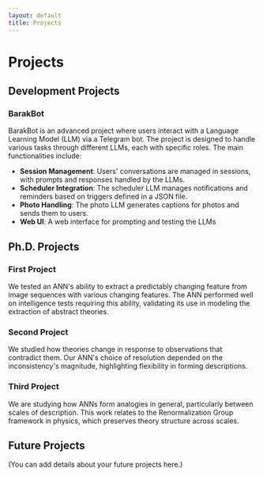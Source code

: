 ```yaml
---
layout: default
title: Projects
---
```


# Projects

## Development Projects

### BarakBot
BarakBot is an advanced project where users interact with a Language Learning Model (LLM) via a Telegram bot. The project is designed to handle various tasks through different LLMs, each with specific roles. The main functionalities include:

- **Session Management**: Users' conversations are managed in sessions, with prompts and responses handled by the LLMs.
- **Scheduler Integration**: The scheduler LLM manages notifications and reminders based on triggers defined in a JSON file.
- **Photo Handling**: The photo LLM generates captions for photos and sends them to users.
- **Web UI**: A web interface for prompting and testing the LLMs

## Ph.D. Projects

### First Project
We tested an ANN's ability to extract a predictably changing feature from image sequences with various changing features. The ANN performed well on intelligence tests requiring this ability, validating its use in modeling the extraction of abstract theories.

### Second Project
We studied how theories change in response to observations that contradict them. Our ANN's choice of resolution depended on the inconsistency's magnitude, highlighting flexibility in forming descriptions.

### Third Project
We are studying how ANNs form analogies in general, particularly between scales of description. This work relates to the Renormalization Group framework in physics, which preserves theory structure across scales.

## Future Projects

(You can add details about your future projects here.)
